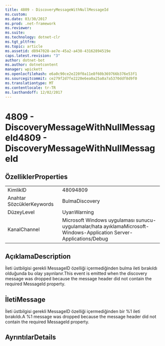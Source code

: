 ```yaml
---
title: 4809 - DiscoveryMessageWithNullMessageId
ms.custom: 
ms.date: 03/30/2017
ms.prod: .net-framework
ms.reviewer: 
ms.suite: 
ms.technology: dotnet-clr
ms.tgt_pltfrm: 
ms.topic: article
ms.assetid: d8947028-ae7e-45a2-a438-43162894519e
caps.latest.revision: "3"
author: dotnet-bot
ms.author: dotnetcontent
manager: wpickett
ms.openlocfilehash: e6a0c90ce2e220f0a11e8f60b369766b376e53f1
ms.sourcegitcommit: ce279f2d7fe2220e6ea0a25a8a7a5370ddf8d9f0
ms.translationtype: MT
ms.contentlocale: tr-TR
ms.lasthandoff: 12/02/2017
---
```

# <a name="4809---discoverymessagewithnullmessageid"></a><span data-ttu-id="da24c-102">4809 - DiscoveryMessageWithNullMessageId</span><span class="sxs-lookup"><span data-stu-id="da24c-102">4809 - DiscoveryMessageWithNullMessageId</span></span>
## <a name="properties"></a><span data-ttu-id="da24c-103">Özellikler</span><span class="sxs-lookup"><span data-stu-id="da24c-103">Properties</span></span>  
  
|||  
|-|-|  
|<span data-ttu-id="da24c-104">Kimlik</span><span class="sxs-lookup"><span data-stu-id="da24c-104">ID</span></span>|<span data-ttu-id="da24c-105">4809</span><span class="sxs-lookup"><span data-stu-id="da24c-105">4809</span></span>|  
|<span data-ttu-id="da24c-106">Anahtar Sözcükler</span><span class="sxs-lookup"><span data-stu-id="da24c-106">Keywords</span></span>|<span data-ttu-id="da24c-107">Bulma</span><span class="sxs-lookup"><span data-stu-id="da24c-107">Discovery</span></span>|  
|<span data-ttu-id="da24c-108">Düzey</span><span class="sxs-lookup"><span data-stu-id="da24c-108">Level</span></span>|<span data-ttu-id="da24c-109">Uyarı</span><span class="sxs-lookup"><span data-stu-id="da24c-109">Warning</span></span>|  
|<span data-ttu-id="da24c-110">Kanal</span><span class="sxs-lookup"><span data-stu-id="da24c-110">Channel</span></span>|<span data-ttu-id="da24c-111">Microsoft Windows uygulaması sunucu-uygulamalar/hata ayıklama</span><span class="sxs-lookup"><span data-stu-id="da24c-111">Microsoft-Windows-Application Server-Applications/Debug</span></span>|  
  
## <a name="description"></a><span data-ttu-id="da24c-112">Açıklama</span><span class="sxs-lookup"><span data-stu-id="da24c-112">Description</span></span>  
 <span data-ttu-id="da24c-113">İleti üstbilgisi gerekli MessageID özelliği içermediğinden bulma ileti bırakıldı olduğunda bu olay yayınlanır.</span><span class="sxs-lookup"><span data-stu-id="da24c-113">This event is emitted when the discovery message was dropped because the message header did not contain the required MessageId property.</span></span>  
  
## <a name="message"></a><span data-ttu-id="da24c-114">İleti</span><span class="sxs-lookup"><span data-stu-id="da24c-114">Message</span></span>  
 <span data-ttu-id="da24c-115">İleti üstbilgisi gerekli MessageID özelliği içermediğinden bir %1 ileti bırakıldı.</span><span class="sxs-lookup"><span data-stu-id="da24c-115">A %1 message was dropped because the message header did not contain the required MessageId property.</span></span>  
  
## <a name="details"></a><span data-ttu-id="da24c-116">Ayrıntılar</span><span class="sxs-lookup"><span data-stu-id="da24c-116">Details</span></span>
